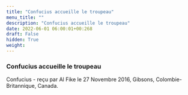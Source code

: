 ```yaml
---
title: "Confucius accueille le troupeau"
menu_title: ""
description: "Confucius accueille le troupeau"
date: 2022-06-01 06:00:01+00:268
draft: False
hidden: True
weight:
---
```

### Confucius accueille le troupeau

Confucius - reçu par Al Fike le 27 Novembre 2016, Gibsons, Colombie-Britannique, Canada.



